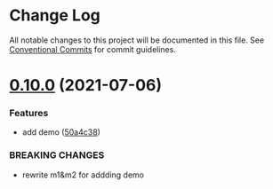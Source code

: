 # Change Log

All notable changes to this project will be documented in this file.
See [Conventional Commits](https://conventionalcommits.org) for commit guidelines.

# [0.10.0](https://github.com/CodeLittlePrince/CodeLittlePrince-npm-pack-manage-lerna/compare/v0.9.1...v0.10.0) (2021-07-06)


### Features

* add demo ([50a4c38](https://github.com/CodeLittlePrince/CodeLittlePrince-npm-pack-manage-lerna/commit/50a4c38734af633e16942353bba60d6d12cc6899))


### BREAKING CHANGES

* rewrite m1&m2 for addding demo
